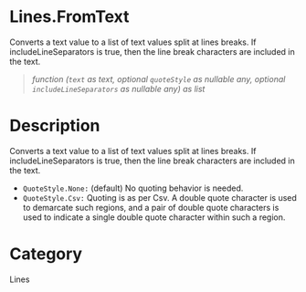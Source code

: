 ﻿# Lines.FromText
Converts a text value to a list of text values split at lines breaks. If includeLineSeparators is true, then the line break characters are included in the text.
> _function (<code>text</code> as text, optional <code>quoteStyle</code> as nullable any, optional <code>includeLineSeparators</code> as nullable any) as list_
# Description 
Converts a text value to a list of text values split at lines breaks. If includeLineSeparators is true, then the line break characters are included in the text.
        <div>
          <ul>
            <li><code>QuoteStyle.None:</code> (default) No quoting behavior is needed.</li>
            <li><code>QuoteStyle.Csv:</code> Quoting is as per Csv. A double quote character is used to demarcate such regions, and a pair of double quote characters is used to indicate a single double quote character within such a region. </li>
          </ul>
        </div>
    

# Category 
Lines

